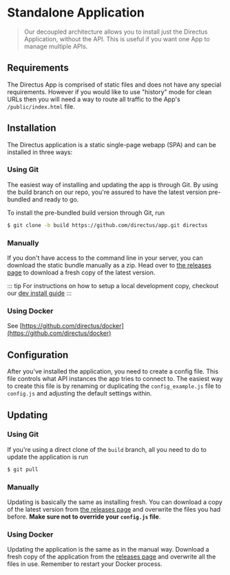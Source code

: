 # Standalone Application

> Our decoupled architecture allows you to install just the Directus Application, without the API. This is useful if you want one App to manage multiple APIs.

## Requirements

The Directus App is comprised of static files and does not have any special requirements. However if you would like to use "history" mode for clean URLs then you will need a way to route all traffic to the App's `/public/index.html` file.

## Installation

The Directus application is a static single-page webapp (SPA) and can be installed in three ways:

### Using Git

The easiest way of installing and updating the app is through Git. By using the build branch on our repo, you're assured to have the latest version pre-bundled and ready to go.

To install the pre-bundled build version through Git, run

```bash
$ git clone -b build https://github.com/directus/app.git directus
```

### Manually

If you don't have access to the command line in your server, you can download the static bundle manually as a zip. Head over to [the releases page](https://github.com/directus/app/releases) to download a fresh copy of the latest version.

::: tip
For instructions on how to setup a local development copy, checkout our [dev install guide](https://docs.directus.io/app/contributor/install-dev.html#decoupled)
:::

### Using Docker

See [https://github.com/directus/docker](https://github.com/directus/docker)

## Configuration

After you've installed the application, you need to create a config file. This file controls what API instances the app tries to connect to. The easiest way to create this file is by renaming or duplicating the `config_example.js` file to `config.js` and adjusting the default settings within.

## Updating

### Using Git

If you're using a direct clone of the `build` branch, all you need to do to update the application is run

```bash
$ git pull
```

### Manually

Updating is basically the same as installing fresh. You can download a copy of the latest version from [the releases page](https://github.com/directus/app/releases) and overwrite the files you had before. **Make sure not to override your `config.js` file**.

### Using Docker

Updating the application is the same as in the manual way. Download a fresh copy of the application from the [releases page](https://github.com/directus/app/releases) and overwrite all the files in use. Remember to restart your Docker process.

